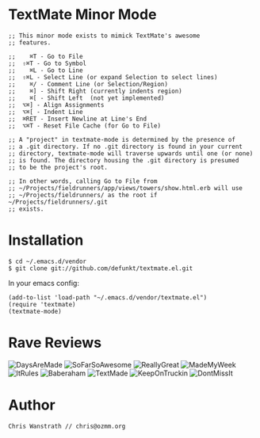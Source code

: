TextMate Minor Mode
===================

    ;; This minor mode exists to mimick TextMate's awesome
    ;; features. 
    
    ;;    ⌘T - Go to File
    ;;  ⇧⌘T - Go to Symbol
    ;;    ⌘L - Go to Line
    ;;  ⇧⌘L - Select Line (or expand Selection to select lines)
    ;;    ⌘/ - Comment Line (or Selection/Region)
    ;;    ⌘] - Shift Right (currently indents region)
    ;;    ⌘[ - Shift Left  (not yet implemented)
    ;;  ⌥⌘] - Align Assignments
    ;;  ⌥⌘[ - Indent Line
    ;;  ⌘RET - Insert Newline at Line's End
    ;;  ⌥⌘T - Reset File Cache (for Go to File)
    
    ;; A "project" in textmate-mode is determined by the presence of
    ;; a .git directory. If no .git directory is found in your current
    ;; directory, textmate-mode will traverse upwards until one (or none)
    ;; is found. The directory housing the .git directory is presumed
    ;; to be the project's root.
    
    ;; In other words, calling Go to File from 
    ;; ~/Projects/fieldrunners/app/views/towers/show.html.erb will use
    ;; ~/Projects/fieldrunners/ as the root if ~/Projects/fieldrunners/.git
    ;; exists.

Installation
============

    $ cd ~/.emacs.d/vendor
    $ git clone git://github.com/defunkt/textmate.el.git

In your emacs config:

    (add-to-list 'load-path "~/.emacs.d/vendor/textmate.el")
    (require 'textmate)
    (textmate-mode)

Rave Reviews
============

![DaysAreMade](http://img.skitch.com/20081125-mgwafnkj3cku5dwqukqns57eus.png)
![SoFarSoAwesome](http://img.skitch.com/20081125-m2snw6s36eh7aifc3dh6acxk72.png)
![ReallyGreat](http://img.skitch.com/20081126-pk4qt8itb1482y7kg963af2aj1.png)
![MadeMyWeek](http://img.skitch.com/20081128-k6gxswy6hxm5y3airagt8t8d1d.png)
![ItRules](http://img.skitch.com/20081203-bbeenfrq885wy6xkxapirgujk3.png)
![Baberaham](http://img.skitch.com/20081203-gi3w2adibmadrjtxqe6txw95eb.png)
![TextMade](http://img.skitch.com/20081203-cm6j9n9drcdkhx4sr36b287jbt.png)
![KeepOnTruckin](http://img.skitch.com/20081210-uby8x9uqfrsccy5jm96rhnkkt.png)
![DontMissIt](http://img.skitch.com/20081127-g77d1iy86nu1wdi7y8amhd6ixy.png)

Author
======

    Chris Wanstrath // chris@ozmm.org
